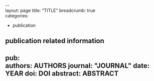 --      
layout: page
title:  ”TITLE"
breadcrumb: true        
categories:     
- publication   
## publication related information      
pub:    
authors:        AUTHORS
journal:        "JOURNAL"
date:   YEAR
doi:    DOI
abstract:       ABSTRACT
--      

